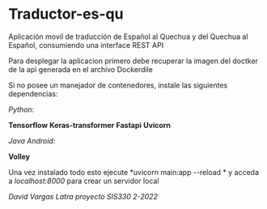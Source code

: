 # Traductor-es-qu
Aplicación movil de traducción de Español al Quechua y del Quechua al Español, consumiendo una interface REST API

Para desplegar la aplicacion primero debe recuperar la imagen del doctker de la api generada en el archivo Dockerdile

Si no posee un manejador de contenedores, instale las siguientes dependencias:

*Python:*

**Tensorflow**
**Keras-transformer**
**Fastapi**
**Uvicorn**

*Java Android:*

**Volley**

Una vez instalado todo esto ejecute *uvicorn main:app --reload * y acceda a *localhost:8000* para crear un servidor local

*David Vargas Latra*
*proyecto SIS330 2-2022*
